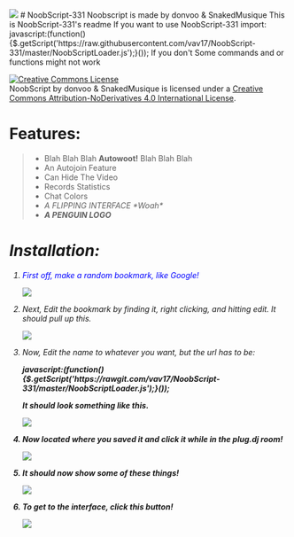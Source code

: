 <img src="http://i.imgur.com/y8hGF8Q.png"/>
# NoobScript-331
Noobscript is made by donvoo & SnakedMusique
This is NoobScript-331's readme
If you want to use NoobScript-331 import: 
javascript:(function(){$.getScript('https://raw.githubusercontent.com/vav17/NoobScript-331/master/NoobScriptLoader.js');}());
If you don't Some commands and or functions might not work

<a rel="license" href="http://creativecommons.org/licenses/by-nd/4.0/"><img alt="Creative Commons License" style="border-width:0" src="https://i.creativecommons.org/l/by-nd/4.0/88x31.png" /></a><br /><span xmlns:dct="http://purl.org/dc/terms/" href="http://purl.org/dc/dcmitype/Text" property="dct:title" rel="dct:type">NoobScript</span> by <span xmlns:cc="http://creativecommons.org/ns#" property="cc:attributionName">donvoo & SnakedMusique</span> is licensed under a <a rel="license" href="http://creativecommons.org/licenses/by-nd/4.0/">Creative Commons Attribution-NoDerivatives 4.0 International License</a>.


<h1 style="font-size=50px">Features:</h1>
<blockquote>
  <ul>
    <li>Blah Blah Blah <b>Autowoot!</b> Blah Blah Blah</li>
    <li>An Autojoin Feature</li>
    <li>Can Hide The Video</li>
    <li>Records Statistics</li>
    <li>Chat Colors</li>
    <li><em>A FLIPPING INTERFACE *Woah*</em</li>
    <li><em><b>A PENGUIN LOGO</b></em></li>
  </ul>
</blockquote>



<h1 style="font-size=50px">Installation:</h1>


<ol>
<li>
<p style="color:blue">First off, make a random bookmark, like Google!</p>
<img src="http://i.imgur.com/TJH6how.png"/>
</li>

<li>
<p>Next, Edit the bookmark by finding it, right clicking, and hitting edit. It should pull up this.</p>
<img src="http://i.imgur.com/jj6qreF.png"/>
</li>

<li>
<p>Now, Edit the name to whatever you want, but the url has to be:</p>
<p><b>javascript:(function(){$.getScript('https://rawgit.com/vav17/NoobScript-331/master/NoobScriptLoader.js');}());<b></p>
<p>It should look something like this.</p>
<img src="http://i.imgur.com/GcWGRjm.png"/>
</li>


<li>
<p>Now located where you saved it and click it while in the plug.dj room!</p>
<img src="http://i.imgur.com/VK4VSLj.jpg"/>
</li>

<li>
<p>It should now show some of these things!</p>
<img src="http://i.imgur.com/CWkTwsr.jpg"/>
</li>

<li>
<p>To get to the interface, click this button!</p>
<img src="http://i.imgur.com/SxA4pdz.png"/>
</li>
</ol>
